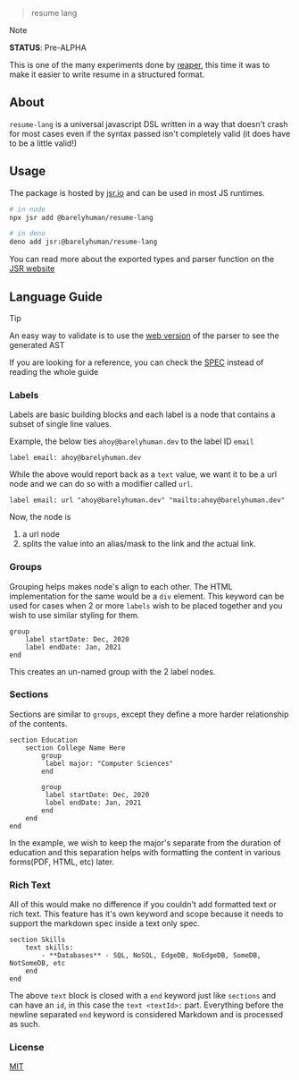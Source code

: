 > resume lang

> [!NOTE]
>
> **STATUS**: Pre-ALPHA

This is one of the many experiments done by [reaper](https://reaper.is), this
time it was to make it easier to write resume in a structured format.

## About

`resume-lang` is a universal javascript DSL written in a way that doesn't crash
for most cases even if the syntax passed isn't completely valid (it does have to
be a little valid!)

## Usage

The package is hosted by [jsr.io](https://jsr.io/) and can be used in most JS
runtimes.

```bash
# in node 
npx jsr add @barelyhuman/resume-lang

# in deno 
deno add jsr:@barelyhuman/resume-lang
```

You can read more about the exported types and parser function on the
[JSR website](https://jsr.io/@barelyhuman/resume-lang/doc)

## Language Guide

> [!TIP]
>
> An easy way to validate is to use the
> [web version](https://barelyhuman.github.io/resume-lang/) of the parser to see
> the generated AST

If you are looking for a reference, you can check the [SPEC](/spec.md) instead
of reading the whole guide

### Labels

Labels are basic building blocks and each label is a node that contains a subset
of single line values.

Example, the below ties `ahoy@barelyhuman.dev` to the label ID `email`

```
label email: ahoy@barelyhuman.dev
```

While the above would report back as a `text` value, we want it to be a url node
and we can do so with a modifier called `url`.

```
label email: url "ahoy@barelyhuman.dev" "mailto:ahoy@barelyhuman.dev"
```

Now, the node is

1. a url node
2. splits the value into an alias/mask to the link and the actual link.

### Groups

Grouping helps makes node's align to each other. The HTML implementation for the
same would be a `div` element. This keyword can be used for cases when 2 or more
`labels` wish to be placed together and you wish to use similar styling for
them.

```
group 
    label startDate: Dec, 2020
    label endDate: Jan, 2021
end
```

This creates an un-named group with the 2 label nodes.

### Sections

Sections are similar to `groups`, except they define a more harder relationship
of the contents.

```
section Education
    section College Name Here 
        group
         label major: "Computer Sciences"
        end

        group 
         label startDate: Dec, 2020
         label endDate: Jan, 2021
        end
    end
end
```

In the example, we wish to keep the major's separate from the duration of
education and this separation helps with formatting the content in various
forms(PDF, HTML, etc) later.

### Rich Text

All of this would make no difference if you couldn't add formatted text or rich
text. This feature has it's own keyword and scope because it needs to support
the markdown spec inside a text only spec.

```
section Skills 
    text skills: 
        - **Databases** - SQL, NoSQL, EdgeDB, NoEdgeDB, SomeDB, NotSomeDB, etc
    end
end
```

The above `text` block is closed with a `end` keyword just like `sections` and
can have an `id`, in this case the `text <textId>:` part. Everything before the
newline separated `end` keyword is considered Markdown and is processed as such.

### License

[MIT](/LICENSE)
